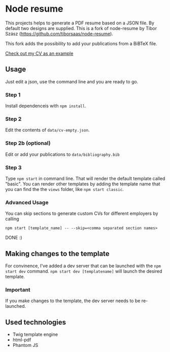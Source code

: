 # Node resume
This projects helps to generate a PDF resume based on a JSON file. By default two designs are supplied. This is a fork of node-resume by Tibor Szász (https://github.com/tiborsaas/node-resume).

This fork adds the possibility to add your publications from a BiBTeX file.

[Check out my CV as an example](cv.pdf)

## Usage
Just edit a json, use the command line and you are ready to go.

### Step 1

Install dependenceis with `npm install`.

### Step 2

Edit the contents of `data/cv-empty.json`.

### Step 2b (optional)

Edit or add your publications to `data/bibliography.bib`

### Step 3

Type `npm start` in command line. That will render the default template called "basic". You can render other templates by adding the template name that you can find the the `views` folder, like `npm start classic`.

### Advanced Usage

You can skip sections to generate custom CVs for different employers by calling

```
npm start [template_name] -- --skip=<comma separated section names>
```

DONE :)

## Making changes to the template

For convinence, I've added a dev server that can be launched with the `npm start dev` command. `npm start dev [templatename]` will launch the desired template.

### Important
If you make changes to the template, the dev server needs to be re-launched.

## Used technologies
 * Twig template engine
 * html-pdf
 * Phantom JS

